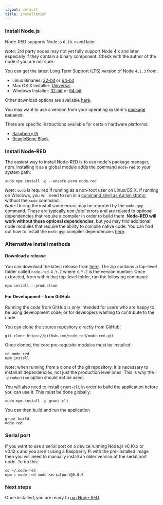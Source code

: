 ```yaml
---
layout: default
title: Installation
---
```


### Install Node.js

Node-RED supports Node.js <code>0.10.x</code> and later.

<div class="doc-callout"><em>Note</em>: 3rd party nodes may not yet fully support Node 4.x and later, especially if they contain a binary component. Check with the author of the node if you are not sure.</div>

You can get the latest Long Term Support (LTS) version of Node <code>4.2.3</code> from:

 - Linux Binaries: [32-bit](https://nodejs.org/dist/latest-v4.x/node-v4.2.3-linux-x86.tar.gz)
                   or
                   [64-bit](https://nodejs.org/dist/latest-v4.x/node-v4.2.3-linux-x64.tar.gz)
 - Max OS X Installer: [Universal](https://nodejs.org/dist/latest-v4.x/node-v4.2.3.pkg)
 - Windows Installer: [32-bit](https://nodejs.org/dist/latest-v4.x/node-v4.2.3-x86.msi)
                      or
                      [64-bit](https://nodejs.org/dist/latest-v4.x/node-v4.2.3-x64.msi)

Other download options are available [here](https://nodejs.org/dist/latest-v4.x/).

You may want to use a version from your operating system's [package manager](https://github.com/joyent/node/wiki/Installing-Node.js-via-package-manager).

There are specific instructions available for certain hardware platforms:

 - [Raspberry Pi](../hardware/raspberrypi.html)
 - [BeagleBone Black](../hardware/beagleboneblack.html)

### Install Node-RED

The easiest way to install Node-RED is to use node's
package manager, npm. Installing it as a global module adds the command `node-red`
to your system path:

    sudo npm install -g --unsafe-perm node-red

<div class="doc-callout">
<em>Note</em>: <code>sudo</code> is required if running as a non-root user on Linux/OS X. If
running on Windows, you will need to run in a <a href="https://technet.microsoft.com/en-gb/library/cc947813%28v=ws.10%29.aspx">command shell as Administrator</a>,
without the <code>sudo</code> command.
</div>

<div class="doc-callout">
<em>Note</em>: During the install some errors may be reported by the <code>node-gyp</code>
command. These are typically <em>non-fatal</em> errors and are related to optional dependencies
that require a compiler in order to build them. <b>Node-RED will work without these
optional dependencies</b>, but you may find additional node modules that require the
ability to compile native code. You can find out how to install the <code>node-gyp</code>
compiler dependencies <a href="https://github.com/TooTallNate/node-gyp#installation">here</a>.
</div>

### Alternative install methods

#### Download a release

You can download the latest release from [here](https://github.com/node-red/node-red/releases/latest).
The zip contains a top-level folder called `node-red-X.Y.Z` where `X.Y.Z` is the
version number. Once extracted, from within that top-level folder, run the
following command:

    npm install --production

#### For Development - from GitHub

Running the code from GitHub is only intended for users who are happy to be using
development code, or for developers wanting to contribute to the code.

You can clone the source repository directly from GitHub:

    git clone https://github.com/node-red/node-red.git

Once cloned, the core pre-requisite modules must be installed :

    cd node-red
    npm install

<div class="doc-callout">
<em>Note</em>: when running from a clone of the git repository, it is necessary
to install all dependencies, not just the production level ones. This is why the
 <code>--production</code> option should not be used.
</div>

You will also need to install `grunt-cli` in order to build the application before
you can use it. This must be done globally.

    sudo npm install -g grunt-cli

You can then build and run the application

    grunt build
    node red

### Serial port

If you want to use a serial port on a device running Node.js v0.10.x or v0.12.x and you aren't using a Raspberry Pi with the pre-installed image then you will need to manually install an older version of the serial port node.
To do this:

    cd ~/.node-red
    npm i node-red-node-serialport@0.0.5

### Next steps

Once installed, you are ready to [run Node-RED](running.html).

